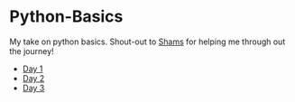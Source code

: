 # Python-Basics

My take on python basics. Shout-out to [Shams](https://github.com/s-shifat/) for helping me through out the journey!


* [Day 1](./day_1_Data_Types/README.md)
* [Day 2](./day_2_conditionals_error_handling/README.md)
* [Day 3](./day_3_Python_Datastructures_2-Strings-Numbers-Lists-Tuples-Sets-Dictionaries/README.md)


